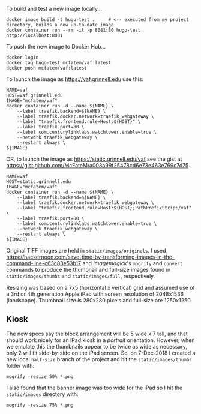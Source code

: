To build and test a new image locally...

```
docker image build -t hugo-test .     # <-- executed from my project directory, builds a new up-to-date image
docker container run --rm -it -p 8081:80 hugo-test
http://localhost:8081
```

To push the new image to Docker Hub...

```
docker login
docker tag hugo-test mcfatem/vaf:latest
docker push mcfatem/vaf:latest
```


To launch the image as https://vaf.grinnell.edu use this:

```
NAME=vaf
HOST=vaf.grinnell.edu
IMAGE="mcfatem/vaf"
docker container run -d --name ${NAME} \
    --label traefik.backend=${NAME} \
    --label traefik.docker.network=traefik_webgateway \
    --label "traefik.frontend.rule=Host:${HOST}" \
    --label traefik.port=80 \
    --label com.centurylinklabs.watchtower.enable=true \
    --network traefik_webgateway \
    --restart always \
${IMAGE}
```

OR, to launch the image as https://static.grinnell.edu/vaf see the gist at https://gist.github.com/McFateM/a008a99f25478cd6e73e463e769c7d75.

```
NAME=vaf
HOST=static.grinnell.edu
IMAGE="mcfatem/vaf"
docker container run -d --name ${NAME} \
    --label traefik.backend=${NAME} \
    --label traefik.docker.network=traefik_webgateway \
    --label "traefik.frontend.rule=Host:${HOST};PathPrefixStrip:/vaf" \
    --label traefik.port=80 \
    --label com.centurylinklabs.watchtower.enable=true \
    --network traefik_webgateway \
    --restart always \
${IMAGE}
```

Original TIFF images are held in `static/images/originals`.  I used https://hackernoon.com/save-time-by-transforming-images-in-the-command-line-c63c83e53b17 and *Imagemagick*'s `mogrify` and `convert` commands to produce the thumbnail and full-size images found in `static/images/thumbs` and `static/images/full`, respectively.

Resizing was based on a 7x5 (horizontal x vertical) grid and assumed use of a 3rd or 4th generation Apple iPad with screen resolution of 2048x1536 (landscape).  Thumbnail size is 280x280 pixels and full-size are 1250x1250.  

## Kiosk
The new specs say the block arrangement will be 5 wide x 7 tall, and that should work nicely for an iPad kiosk in a *portrait* orientation.  However, when we emulate this the thumbnails appear to be twice as wide as necessary, only 2 will fit side-by-side on the iPad screen.  So, on 7-Dec-2018 I created a new local `half-size` branch of the project and hit the `static/images/thumbs` folder with:

```
mogrify -resize 50% *.png
```

I also found that the banner image was too wide for the iPad so I hit the `static/images` directory with:

```
mogrify -resize 75% *.png
```
